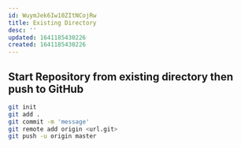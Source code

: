 ```yaml
---
id: WuymJek6Iw10ZItNCojRw
title: Existing Directory
desc: ''
updated: 1641185430226
created: 1641185430226
---
```


## Start Repository from existing directory then push to GitHub

```bash
git init
git add .
git commit -m 'message'
git remote add origin <url.git>
git push -u origin master
```
